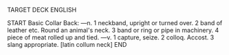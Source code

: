 TARGET DECK
ENGLISH

START
Basic
Collar
Back: —n. 1 neckband, upright or turned over. 2 band of leather etc. Round an animal's neck. 3 band or ring or pipe in machinery. 4 piece of meat rolled up and tied. —v. 1 capture, seize. 2 colloq. Accost. 3 slang appropriate. [latin collum neck]
END
